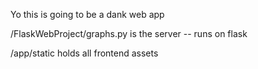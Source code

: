 

Yo this is going to be a dank web app

/FlaskWebProject/graphs.py is the server -- runs on flask

/app/static holds all frontend assets

